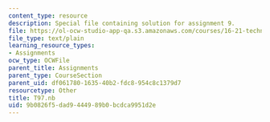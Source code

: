 ```yaml
---
content_type: resource
description: Special file containing solution for assignment 9.
file: https://ol-ocw-studio-app-qa.s3.amazonaws.com/courses/16-21-techniques-for-structural-analysis-and-design-spring-2005/9b0826f5dad9444989b0bcdca9951d2e_T97.nb
file_type: text/plain
learning_resource_types:
- Assignments
ocw_type: OCWFile
parent_title: Assignments
parent_type: CourseSection
parent_uid: df061780-1635-40b2-fdc8-954c8c1379d7
resourcetype: Other
title: T97.nb
uid: 9b0826f5-dad9-4449-89b0-bcdca9951d2e
---
```

